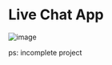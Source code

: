 # Live Chat App

![image](https://github.com/user-attachments/assets/fff5385c-7e9c-4021-a12b-f2948651b7e0)


ps: incomplete project

